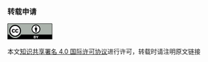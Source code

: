 <br>
<h3>转载申请</h3>

<a rel="license" class="license" href="http://creativecommons.org/licenses/by/4.0/"><img alt="知识共享许可协议" style="zoom: 25%;display: inline" src="/images/by.png"></a>

本文<a rel="license" href="http://creativecommons.org/licenses/by/4.0/">知识共享署名 4.0 国际许可协议</a>进行许可，转载时请注明原文链接
